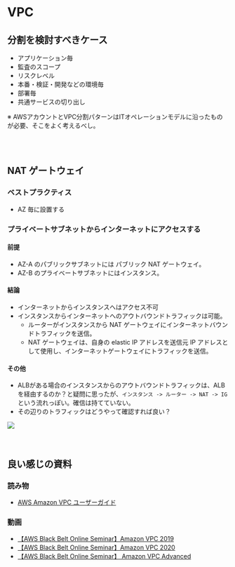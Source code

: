# VPC
## 分割を検討すべきケース
- アプリケーション毎
- 監査のスコープ
- リスクレベル
- 本番・検証・開発などの環境毎
- 部署毎
- 共通サービスの切り出し

※ AWSアカウントとVPC分割パターンはITオペレーションモデルに沿ったものが必要、そこをよく考えるべし。

<br>
<br>

## NAT ゲートウェイ

### ベストプラクティス
- AZ 毎に設置する

### プライベートサブネットからインターネットにアクセスする

#### 前提
- AZ-A のパブリックサブネットには パブリック NAT ゲートウェイ。
- AZ-B のプライベートサブネットにはインスタンス。

#### 結論
- インターネットからインスタンスへはアクセス不可
- インスタンスからインターネットへのアウトバウンドトラフィックは可能。
  - ルーターがインスタンスから NAT ゲートウェイにインターネットバウンドトラフィックを送信。
  - NAT ゲートウェイは、自身の elastic IP アドレスを送信元 IP アドレスとして使用し、インターネットゲートウェイにトラフィックを送信。

#### その他
- ALBがある場合のインスタンスからのアウトバウンドトラフィックは、ALBを経由するのか？と疑問に思ったが、`インスタンス -> ルーター -> NAT -> IG` という流れっぽい。確信は持てていない。
- その辺りのトラフィックはどうやって確認すれば良い？

<img src="https://docs.aws.amazon.com/ja_jp/vpc/latest/userguide/images/nat-gateway-diagram.png">  

<br>
<br>
<br>

## 良い感じの資料
### 読み物
- [AWS Amazon VPC ユーザーガイド](https://docs.aws.amazon.com/ja_jp/vpc/latest/userguide/what-is-amazon-vpc.html)
### 動画
- [【AWS Black Belt Online Seminar】Amazon VPC 2019](https://youtu.be/aHEVvsk6pkI)
- [【AWS Black Belt Online Seminar】Amazon VPC 2020](https://youtu.be/JAzsGRS_o4c)
- [【AWS Black Belt Online Seminar】 Amazon VPC Advanced](https://youtu.be/WCq_2-zkV44)


